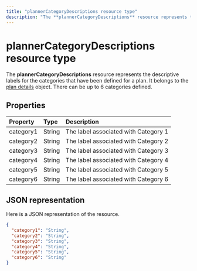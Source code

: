 ---title: "plannerCategoryDescriptions resource type"description: "The **plannerCategoryDescriptions** resource represents the descriptive labels for the categories that have been defined for a plan. It belongs to the plan details object. There can be up to 6 categories defined. "---# plannerCategoryDescriptions resource type

The **plannerCategoryDescriptions** resource represents the descriptive labels for the categories that have been defined for a plan. It belongs to the [plan details](plannerplandetails.md) object. There can be up to 6 categories defined. 


## Properties
| Property	   | Type	|Description|
|:---------------|:--------|:----------|
|category1|String|The label associated with Category 1|
|category2|String|The label associated with Category 2|
|category3|String|The label associated with Category 3|
|category4|String|The label associated with Category 4|
|category5|String|The label associated with Category 5|
|category6|String|The label associated with Category 6|

## JSON representation
Here is a JSON representation of the resource.

<!-- {
  "blockType": "resource",
  "optionalProperties": [

  ],
  "@odata.type": "microsoft.graph.plannerCategoryDescriptions"
}-->

```json
{
  "category1": "String",
  "category2": "String",
  "category3": "String",
  "category4": "String",
  "category5": "String",
  "category6": "String"
}

```

<!-- uuid: 8fcb5dbc-d5aa-4681-8e31-b001d5168d79
2015-10-25 14:57:30 UTC -->
<!-- {
  "type": "#page.annotation",
  "description": "plannerCategoryDescriptions resource",
  "keywords": "",
  "section": "documentation",
  "tocPath": ""
}-->